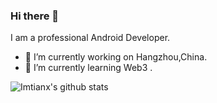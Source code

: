 ### Hi there 👋

I am a professional Android Developer.

- 🔭 I’m currently working on Hangzhou,China.
- 🌱 I’m currently learning Web3 .

![Imtianx's github stats](https://github-readme-stats-xing-imtianx.vercel.app/api?username=imtianx&show_icons=true&theme=radical&show_icons=true&count_private=true&hide_title=true)
